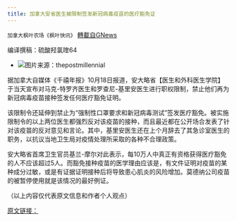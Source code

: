 ```yaml
---
title: 加拿大安省医生被限制签发新冠病毒疫苗的医疗豁免证
---
```

`加拿大枫叶农场《枫叶快讯》` [轉載自GNews](https://gnews.org/zh-hans/1604503/)

编译撰稿：硫酸羟氯喹64

- ![](https://assets.gnews.org/wp-content/uploads/2021/10/ys-edited.jpg)图片来源：thepostmillennial


据加拿大自媒体《千禧年报》10月18日报道，安大略省【医生和外科医生学院】于当天宣布对马克-特罗齐医生和罗查尼-基里安医生进行职权限制，禁止他们再为新冠病毒疫苗接种签发任何医疗豁免证明。

该限制令还延伸到禁止为“强制性口罩要求和新冠病毒测试”签发医疗豁免。被实施限制令的以上两位医生都强烈反对该疫苗的接种，而且最近都在公开场合发表了针对该疫苗的反对意见和言论。其中，基里安医生还在上个月辞去了其急诊室医生的职务，以抗议当地卫生局对疫情处理所采取的各种不合理政策。

安大略省首席卫生官员基兰-摩尔对此表示，每10万人中真正有资格获得医疗豁免的人不应该超过5人。而豁免接种疫苗的医学理由应该是，有文件证明对疫苗的某种成分过敏，或是有证据证明接种后将导致患心肌炎的风险增加。莫德纳公司疫苗的被暂停使用就是该情况的最好例证。

（以上内容仅代表原文信息和作者个人观点）

[原文链接：](https://thepostmillennial.com/two-ontario-doctors-restricted-from-issuing-medical-exemptions-for-covid-vaccines)
